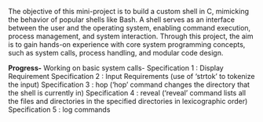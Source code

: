 The objective of this mini-project is to build a custom shell in C, mimicking the behavior of popular shells like Bash. A shell serves as an interface between the user and the operating system, enabling command execution, process management, and system interaction. Through this project, the aim is to gain hands-on experience with core system programming concepts, such as system calls, process handling, and modular code design.

**Progress-**
Working on basic system calls-
Specification 1 : Display Requirement
Specification 2 : Input Requirements (use of ‘strtok’ to tokenize the input)
Specification 3 : hop (‘hop’ command changes the directory that the shell is currently in)
Specification 4 : reveal (‘reveal’ command lists all the files and directories in the specified directories in lexicographic order)
Specification 5 : log commands


